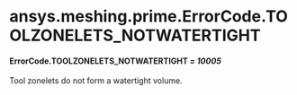 <a id="ansys-meshing-prime-errorcode-toolzonelets-notwatertight"></a>

# ansys.meshing.prime.ErrorCode.TOOLZONELETS_NOTWATERTIGHT

<a id="ansys.meshing.prime.ErrorCode.TOOLZONELETS_NOTWATERTIGHT"></a>

#### ErrorCode.TOOLZONELETS_NOTWATERTIGHT *= 10005*

Tool zonelets do not form a watertight volume.

<!-- !! processed by numpydoc !! -->
